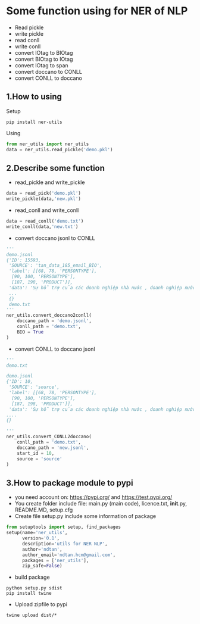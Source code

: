 # Some function using for NER of NLP
- Read pickle
- write pickle
- read conll
- write conll
- convert IOtag to BIOtag
- convert BIOtag to IOtag
- convert IOtag to span
- convert doccano to CONLL
- convert CONLL to doccano

## 1.How to using 
Setup
```
pip install ner-utils
```
Using
```python
from ner_utils import ner_utils
data = ner_utils.read_pickle('demo.pkl')
```
## 2.Describe some function
- read_pickle and write_pickle
```python
data = read_pick('demo.pkl')
write_pickle(data,'new.pkl')
```

- read_conll and write_conll
```python
data = read_conll('demo.txt')
write_conll(data,'new.txt')
```
- convert doccano jsonl to CONLL
```python
'''
demo.jsonl
{'ID': 15593,
 'SOURCE': 'tan_data_185_email_BIO',
 'label': [[68, 78, 'PERSONTYPE'],
  [90, 100, 'PERSONTYPE'],
  [187, 198, 'PRODUCT']],
 'data': 'Sự hỗ trợ của các doanh nghiệp nhà nước , doanh nghiệp nước ngoài , nhà đầu tư cá nhân và nhà đầu tư tổ chức trong việc đưa ra các lựa chọn quan trọng như môi giới , giao dịch và mua bán chứng khoán có thể rất thành công .'}
 ...
 {}
 demo.txt
'''
ner_utils.convert_doccano2conll(
    doccano_path = 'demo.jsonl',
    conll_path = 'demo.txt',
    BIO = True
)
```

- convert CONLL to doccano jsonl
```python
'''
demo.txt

demo.jsonl
{'ID': 10,
 'SOURCE': 'source',
 'label': [[68, 78, 'PERSONTYPE'],
  [90, 100, 'PERSONTYPE'],
  [187, 198, 'PRODUCT']],
 'data': 'Sự hỗ trợ của các doanh nghiệp nhà nước , doanh nghiệp nước ngoài , nhà đầu tư cá nhân và nhà đầu tư tổ chức trong việc đưa ra các lựa chọn quan trọng như môi giới , giao dịch và mua bán chứng khoán có thể rất thành công .'}
....
{}

'''
ner_utils.convert_CONLL2doccano(
    conll_path = 'demo.txt',
    doccano_path = 'new.jsonl',
    start_id = 10,
    source = 'source'
)
```


## 3.How to package module to pypi
- you need account on: https://pypi.org/ and  https://test.pypi.org/
- You create folder include file: main.py (main code), licence.txt, __init__.py, README.MD, setup.cfg
- Create file setup.py include some information of package
```python
from setuptools import setup, find_packages
setup(name='ner_utils',
      version='0.1',
      description='utils for NER NLP',
      author='ndtan',
      author_email='ndtan.hcm@gmail.com',
      packages = ['ner_utils'],
      zip_safe=False)
```
- build package
```
python setup.py sdist
pip install twine
```
- Upload zipfile to pypi
```
twine upload dist/*

```

